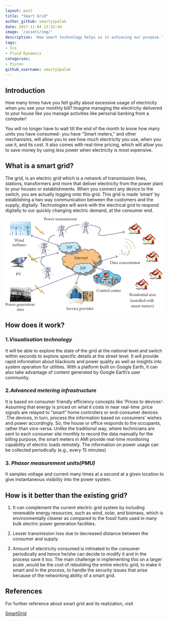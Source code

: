 ```yaml
---
layout: post
title: "Smart Grid"
author_github: smarty1palak
date: 2017-11-04 23:32:44
image: '/assets/img/'
description: 'How smart technology helps us in achieving our purpose.'
tags:
- Ice
- Fluid Dynamics
categories:
- Piston
github_username: smarty1palak
---
```


## Introduction

How many times have you felt guilty about excessive usage of electricity when you see your monthly bill? Imagine managing the electricity delivered to your house like you manage activities like personal banking from a computer!

You will no longer have to wait till the end of the month to know how many units you have consumed- you have "Smart meters," and other mechanisms, will allow you to see how much electricity you use, when you use it, and its cost. It also comes with real-time pricing, which will allow you to save money by using less power when electricity is most expensive.

## What is a smart grid?

The grid, is an electric grid which is a network of transmission lines, stations, transformers and more that deliver electricity from the power plant to your houses or establishments. When you connect any device to the switch, you are actually logging onto this grid. This grid is made ‘smart’ by establishing a two way communication between the customers and the supply, digitally. Technologies will work with the electrical grid to respond digitally to our quickly changing electric demand, at the consumer end.

![Smart Grid](/blog/assets/img/smart-grid/image1.gif)

## How does it work?

### 1.*Visualisation technology* 

It will be able to explore the state of the grid at the national level and switch within seconds to explore specific details at the street level. It will provide rapid information about blackouts and power quality as well as insights into system operation for utilities. With a platform built on Google Earth, it can also take advantage of content generated by Google Earth’s user community.

### 2.*Advanced metering infrastructure*

It is based on consumer friendly efficiency concepts like ‘Prices to devices’-Assuming that energy is priced on what it costs in near real-time ,price signals are relayed to “smart” home controllers or end-consumer devices .The devices, in turn, process the information based on consumers’ wishes and power accordingly. So, the house or office responds to the occupants, rather than vice-versa. Unlike the traditional way, where technicians are sent to each consumer site monthly to record the data manually for the billing purpose, the smart meters in AMI provide real-time monitoring capability of electric loads remotely. The information on power usage can be collected periodically (e.g., every 15 minutes)

### 3. *Phasor measurement units(PMU)* 
It samples voltage and current many times at a second at a given location to give instantaneous visibility into the power system.

## How is it better than the existing grid?

1.  It can complement the current electric grid system by including renewable energy resources, such as wind, solar, and biomass, which is environmentally cleaner as compared to the fossil fuels used in many bulk electric power generation facilities.

2.  Lesser transmission loss due to decreased distance between the consumer and supply.

3.  Amount of electricity consumed is intimated to the consumer periodically and hence he/she can decide to modify it and in the process save it too. The main challenge in implementing this on a larger scale ,would be the cost of rebuilding the entire electric  grid, to make it smart and in the process, to handle the security issues that arise because of the networking ability of a smart grid.

## References

For further reference about smart grid and its realization, visit

[SmartGrid](https://energy.gov/oe/activities/technology-development/grid-modernization-and-smart-grid)

